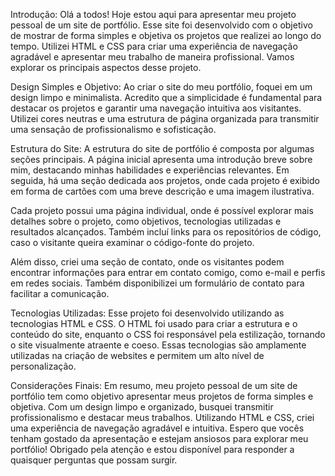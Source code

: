 Introdução:
Olá a todos! Hoje estou aqui para apresentar meu projeto pessoal de um site de portfólio. Esse site foi desenvolvido com o objetivo de mostrar de forma simples e objetiva os projetos que realizei ao longo do tempo. Utilizei HTML e CSS para criar uma experiência de navegação agradável e apresentar meu trabalho de maneira profissional. Vamos explorar os principais aspectos desse projeto.

Design Simples e Objetivo:
Ao criar o site do meu portfólio, foquei em um design limpo e minimalista. Acredito que a simplicidade é fundamental para destacar os projetos e garantir uma navegação intuitiva aos visitantes. Utilizei cores neutras e uma estrutura de página organizada para transmitir uma sensação de profissionalismo e sofisticação.

Estrutura do Site:
A estrutura do site de portfólio é composta por algumas seções principais. A página inicial apresenta uma introdução breve sobre mim, destacando minhas habilidades e experiências relevantes. Em seguida, há uma seção dedicada aos projetos, onde cada projeto é exibido em forma de cartões com uma breve descrição e uma imagem ilustrativa.

Cada projeto possui uma página individual, onde é possível explorar mais detalhes sobre o projeto, como objetivos, tecnologias utilizadas e resultados alcançados. Também incluí links para os repositórios de código, caso o visitante queira examinar o código-fonte do projeto.

Além disso, criei uma seção de contato, onde os visitantes podem encontrar informações para entrar em contato comigo, como e-mail e perfis em redes sociais. Também disponibilizei um formulário de contato para facilitar a comunicação.

Tecnologias Utilizadas:
Esse projeto foi desenvolvido utilizando as tecnologias HTML e CSS. O HTML foi usado para criar a estrutura e o conteúdo do site, enquanto o CSS foi responsável pela estilização, tornando o site visualmente atraente e coeso. Essas tecnologias são amplamente utilizadas na criação de websites e permitem um alto nível de personalização.

Considerações Finais:
Em resumo, meu projeto pessoal de um site de portfólio tem como objetivo apresentar meus projetos de forma simples e objetiva. Com um design limpo e organizado, busquei transmitir profissionalismo e destacar meus trabalhos. Utilizando HTML e CSS, criei uma experiência de navegação agradável e intuitiva. Espero que vocês tenham gostado da apresentação e estejam ansiosos para explorar meu portfólio! Obrigado pela atenção e estou disponível para responder a quaisquer perguntas que possam surgir.
